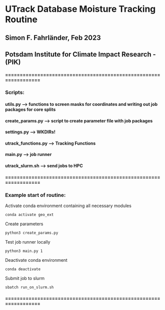 # UTrack Database Moisture Tracking Routine 
## Simon F. Fahrländer, Feb 2023
## Potsdam Institute for Climate Impact Research - (PIK)


#### =================================================================
### Scripts: 
#### utils.py --> functions to screen masks for coordinates and writing out job packages for core splits 
#### create_params.py --> script to create parameter file with job packages 
#### settings.py --> WKDIRs!
#### utrack_functions.py --> Tracking Functions 
#### main.py --> job runner
#### utrack_slurm.sh --> send jobs to HPC
#### =================================================================


### Example start of routine: 

Activate conda environment containing all necessary modules

`conda activate geo_ext`

Create parameters

`python3 create_params.py`

Test job runner locally

`python3 main.py 1`

Deactivate conda environment

`conda deactivate`

Submit job to slurm

`sbatch run_on_slurm.sh`
#### =================================================================